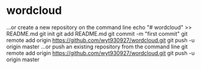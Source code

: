 # wordcloud
…or create a new repository on the command line
echo "# wordcloud" >> README.md
git init
git add README.md
git commit -m "first commit"
git remote add origin https://github.com/wyt930927/wordcloud.git
git push -u origin master
…or push an existing repository from the command line
git remote add origin https://github.com/wyt930927/wordcloud.git
git push -u origin master
